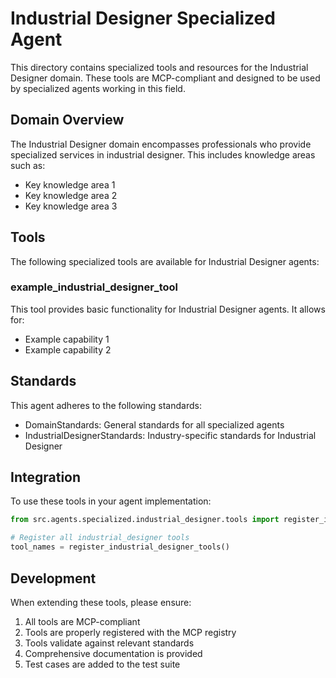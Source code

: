 # Industrial Designer Specialized Agent

This directory contains specialized tools and resources for the Industrial Designer domain. These tools are MCP-compliant and designed to be used by specialized agents working in this field.

## Domain Overview

The Industrial Designer domain encompasses professionals who provide specialized services in industrial designer. This includes knowledge areas such as:

- Key knowledge area 1
- Key knowledge area 2
- Key knowledge area 3

## Tools

The following specialized tools are available for Industrial Designer agents:

### example_industrial_designer_tool

This tool provides basic functionality for Industrial Designer agents. It allows for:

- Example capability 1
- Example capability 2

## Standards

This agent adheres to the following standards:

- DomainStandards: General standards for all specialized agents
- IndustrialDesignerStandards: Industry-specific standards for Industrial Designer

## Integration

To use these tools in your agent implementation:

```python
from src.agents.specialized.industrial_designer.tools import register_industrial_designer_tools

# Register all industrial_designer tools
tool_names = register_industrial_designer_tools()
```

## Development

When extending these tools, please ensure:

1. All tools are MCP-compliant
2. Tools are properly registered with the MCP registry
3. Tools validate against relevant standards
4. Comprehensive documentation is provided
5. Test cases are added to the test suite
